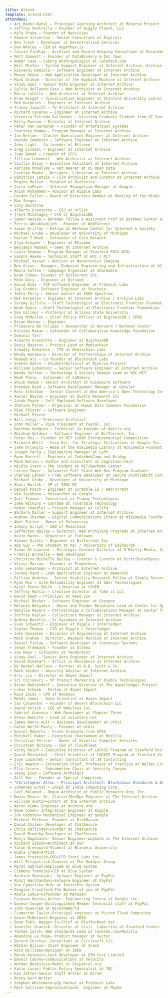 ```yaml
---
title: Attend
template: attend.html
attendees:
  - Ari Bader-Natal — Principal Learning Architect at Minerva Project
  - Jeffrey Ventrella — Founder of Wiggle Planet, LLC
  - Kyle Drake — Founder of Neocities
  - Edward Silverton — Senior Consultant at Digirati
  - Ben Trask — Developer at Decentralized Services
  - Dan Whaley — CEO at Hypothes.is
  - Cassie Findlay — Archives and Record Keeping Consultant at Recordkeeping Innovation
  - Matt Zumwalt — Founder of DataBindery & Dat Jawn
  - Amber Case — Cyborg Anthropologist at Calmtech.com
  - Neil Minton — System Support Engineer at Internet Archive, Archive-It
  - Giovanni Damiola — Software Engineer at Internet Archive
  - Mouse Reeve — Web Application Developer at Internet Archive
  - Mark Graham — Director of the Wayback Machine at Internet Archive
  - Vinay Goel — Senior Data Engineer at Internet Archive
  - Sylvie Rollason-Cass — Web Archivist at Internet Archive
  - Maria LaCalle — Web Archivist at Internet Archive
  - Drew Winget — Visualisation Engineer at Stanford University Libraries
  - Mek Karpeles — Engineer at Internet Archive
  - Tracey Jaquith — TV Architect at Internet Archive
  - Richard Caceres — Engineer at Internet Archive
  - Veronica Estrada Galinanes — Visiting Graduate Student from UC Santa Cruz
  - Kelly Ransom — Director at Internet Archive
  - Peter Van Garderen — Founder of Artefactual Systems
  - Courtney Mumma — Program Manager at Internet Archive
  - Jim Nelson — Cluster Operations Engineer at Internet Archive
  - Davide Semenzin — Software Engineer at Internet Archive
  - John Light — Co-founder of Bitseed
  - Greg Lindahl — Engineer at Internet Archive
  - Juan Benet — Creator of IPFS
  - Jillian Lohndorf — Web Archivist at Internet Archive
  - Caitlin Olson — Executive Assistant at Internet Archive
  - Karissa McKelvey — Hat Wearer at US Open Data
  - Carolyn Madeo — Designer, Librarian at Internet Archive
  - Dimitrios Latsis — Film Archivist and Curator at Internet Archive
  - Regina Mullen — Peopled at Dialexica
  - Carla LaFever — Internet Evangelism Manager at Google
  - Anish Mohammed — Advisor at Ripple Labs
  - Gordon Feller — Board of Directors Member at Meeting of the Minds
  - Max Senges
  - Cory Doctorow
  - Alberto Granzotto — CEO at Urlist
  - Trent McConaghy — CTO of BigchainDB
  - Samer Hassan — Berkman Fellow & Assistant Prof at Berkman Center at Harvard & Univ. Complutense Madrid
  - Ferris Aboukhadijeh — Founder of WebTorrent
  - Jason Griffey — Fellow at Berkman Center for Intermet & Society
  - Michael Grube — Developer at University of Michigan
  - Harlan T Wood — Cofounder of Core Network
  - Ilya Kreymer — Engineer at Rhizome
  - Benjamin Mandel — Geek at Internet Archive
  - Laura Seaman — Program Manager at Stanford PACS DCSL
  - Sandro Hawke — Technical Staff at W3C / MIT
  - Michael Vassar — Advisor at Nanotronics Imaging
  - Ben Gross — Manager, Endpoint Engineering and Infrastructure at UC Berkeley
  - Maira Sutton — Campaign Organizer at Shareable
  - Bram Cohen— Founder of BitTorrent Inc.
  - Mike Doty — Engineer at Bitseed
  - David Dias — P2P Software Engineer at Protocol Labs
  - Jay Graber— Software Engineer at Skuchain
  - Tekla Perry — Senior editor at IEEE Spectrum
  - Mek Karpeles — Engineer at Internet Archive / Archive Labs
  - Jeremy Gillula — Staff Technologist at Electronic Frontier Foundation
  - Noah Swarz — Staff Technologist at Electronic Frontier Foundation
  - Dan Gillmor — Professor at Arizona State University
  - Greg McMullen — Chief Policy Officer at BigchainDB / IPDB
  - Brian Warner — Engineer
  - Primavera De Filippi — Researcher at Harvard / Berkman Center
  - Kristen Ratan — Cofounder of Collaborative Knowledge Foundation
  - Dominic Tarr
  - Alberto Granzotto — Engineer at BigchainDB
  - Denis Nazarov — Project Lead at Mediachain
  - Arkadiy Kukarkin — CTO at Mediachain Labs
  - Wendy Hanamura — Director of Partnerships at Internet Archive
  - Muneeb Ali — Co-founder at Blockstack Labs
  - Snehan Kekre — Student/Activist at Minerva Project
  - William Lubanovic — Senior Software Engineer at Internet Archive
  - Wendy Seltzer — Technology & Society Domain Lead at W3C MIT
  - Noah Thorp — Cofounder of CoMakery
  - Shish Ramam — Senior Architect at Guidewire Software
  - Brendan Boyd — Software Development Manager at Gensler
  - Ross Schulman — Senior Counsel at New America's Open Technology Institute
  - Xavier Beynon — Engineer at Duetto Research Inc
  - Jacob Payne — Self Employed Software Developer
  - Chelsea Palmer — Organizer at Human Data Commons Foundation
  - Mike Pfister — Software Engineer
  - Michael Pierce
  - Bill Levay — Freelance Archivist
  - John Muller — Vice President at PayPal, Inc.
  - Matthew Hodgson — Technical Co-founder of Matrix.org
  - Abraham Goldoor — Software Engineer at BitTorrent, Inc.
  - Peter Mui — Founder of MIT $100K Entrepreneurial Competition
  - Richard Whitt – Corp Dir. for Strategic Initiatives of Google Inc.
  - Jake Orlowitz — Head of the Wikipedia Library at Wikimedia Foundation
  - Joseph Perla — Engineering Manager at Lyft
  - Ryan Barrett — Engineer at IndieWebCamp and Bridgy
  - Mark Watson — Author and Consultant at Cognition.tech
  - Nicola Greco — PhD Student at MIT/Berkman Center
  - Lorien Smyer — Galvanize Full Stack Web Dev Program Graduate
  - Charles Lehner — Free Software Developer at Secure Scuttlebutt Consortium
  - Michael Grube — Developer at University of Michigan
  - Shuli Hallak — VP of ISOC-NY
  - Daniel Posch — Engineer at Scramble.io / WebTorrent
  - Van Jacobson — Researcher at Google
  - Gail Truman — Consultant at Truman Technologies
  - Jake Wilkins — Comrade at Tolerable Technology
  - Robin Chandler — Project Manager at Califa
  - Barbara Miller — Support Engineer at Internet Archive
  - Andrew Sherman — Digital Communications Intern at Wikimedia Foundation
  - Abel Patten — Owner of Solvocracy
  - Johnny Script — CEO of Modulhaus
  - Jefferson Bailey — Director, Web Archiving Programs at Internet Archive
  - Kevin Marks — Organiser at Indieweb
  - Steven Siloti — Engineer at BitTorrent Inc
  - Amy Guy — PhD Student at MIT / University of Edinburgh
  - Simon St.Laurent — Strategic Content Director at O'Reilly Media, Inc.
  - Francis Brunelle — Web Developer
  - Christina Michelle Bailey — Creator & Curator at DistributedBytes
  - Victor Morrow — Founder at Prometheus
  - John Lekashman — Archivist at Internet Archive
  - Jeremy Rand — Lead Application Engineer at Namecoin
  - Gillian Andrews — Senior Usability Research Fellow at Simply Secure
  - Ryan Rix — Site Reliability Engineer at Uber Technologies
  - Kyzyl Fenno-Smith — Librarian at CSUEB
  - Jeffrey Martin — Creative Director at Take it LLC
  - David Reed — Principal at Reed.com
  - Michael Becker — Software Engineer at Groupon
  - Melanie Benjamin — Donor and Funder Relations Lead at Center for Open Science
  - Natalie Meyers — Partnerships & Collaborations Manager at Center for Open Science
  - Jeffrey Kaplan — Collections Manager at Internet Archive
  - Andrew Bezella — Sr Sysadmin at Internet Archive
  - Evan Schwartz — Engineer at Ripple / Interledger
  - Stefan Thomas — CTO at Ripple / Interledger
  - John Gonzalez — Director of Engineering at Internet Archive
  - Mark Graham — Director, Wayback Machine at Internet Archive
  - Daniel Finlay — Software Developer at Consensys Systems
  - Jehan Tremback — Founder at Althea
  - Jae Kwon — Cofounder at Tendermint
  - Vinay Goel — Senior Data Engineer at Internet Archive
  - David Rinehart — Artist in Residence at Internet Archive
  - DV Henkel-Wallace — Partner at A.B. Scott & Co.
  - Mark Seiden — Aecurity Advisor at Internet Archive
  - Eric Liu — Director at Bayes Impact
  - Sri Chilukuri — VP Product Marketing at Diablo Technologies
  - Brian Behlendorf — Executive Director at The Hyperledger Project
  - Lukas Schwab — Fellow at Bayes Impact
  - Raza Zaidi — CPO at Neobase
  - Mehdi Jamei — Data Scientist at Bayes Impact
  - Jay Carpenter — Founder of Desert Blockchain LLC
  - David Vorick — CEO of Nebulous Inc.
  - Gabriel Guevara — Web Developer at Chapter Three
  - Steve Dekorte — Lead at voluntary.net
  - James Henry Ault — Business Development at Urbit
  - Galen Wolfe-Pauly — Founder at Urbit
  - Daniel Roberts — Fresh Graduate from SFSU
  - Mitchell Baker — Executive Chairwoman at Mozilla
  - Christian Ferrier — Owner of Xioustic Computer Services
  - Christoph Witzany — CEO of CloudFleet
  - Vicky Reich — Executive Director of LOCKSS Program at Stanford University Libraries
  - David Rosenthal — Chief Scientist at LOCKSS Program at Stanford University Libraries
  - Jaye Lapachet — Senior Consultant at J8 Consulting
  - Eric Newton — Innovation Chief, Professor of Practice at Walter Cronkite School of Journalism and Mass Communication, Univ AZ
  - Elio Grieco — Subcommitee Chair at Security Canyon
  - Jessy Exum — Software Architect
  - Bill Mar — Founder at Special Computing
  - "Christopher Allen — Principal Architect: Blockchain Standards & Decent at Blockstream"
  - Johannes Ernst — unCEO at Indie Computing Corp.
  - Carl Malamud — Rogue Archivist at Public.Resource.Org, Inc.
  - Dwalu Khasu— Sr. Cluster/DevOps Engineer at The Internet Archive  
  - william austin—intern at the internet archive  
  - Aaron Ximm— Engineer at Archive.org  
  - Dave Cohen— Integration Engineer at Ripple  
  - Jon Godston— Mechanical Engineer at google  
  - Micheal Folkson— Founder at RiskBazaar  
  - David Chiles— Developer at ChatSecure  
  - Chris Ballinger—Founder at ChatSecure  
  - David Brodsky—Developer at ChatSecure  
  - Kenji Nagahashi— Senior Engineer-wayback at The Internet Archive  
  - Richard Gibson—Architect at Dyn  
  - Yaron Greenwald—Student at Brandeis University  
  - Nuala Creed—Artist  
  - James Prestwich—COO/CFO Storj Labs inc.  
  - Will Fitzpatrick—Counsel at The Omidyar Group  
  - Murat Gabriel—Employee at Blue System  
  - Clemens Toennies—CEO at Blue System  
  - Aashish Sheshadri— Sofware Engineer at PayPal  
  - Rohit Harchandani—Sofware Engineer at PayPal  
  - Vax Cymaticka-Hckr at Invisible System  
  - Douglas Crockford—The Bosses of you at PayPal  
  - Akala Lemus—Cofounder at Metazen
  - Greyson Nevins-Archer— Engineering Intern at Google inc.
  - Danese Cooper—Distinguished Member Technical staff at PayPal  
  - John Ryan—CEO at WireTheWorld  
  - Cinmarron Taylor—Principal engineer at Piston Cloud Computing  
  - Gavin McDermott—Engineer at IDEO  
  - Dave Taht— Nagger-In-Chief at BlufferBoat.net  
  - Jennifer Granick— Director of Civil  Liberties at Stanford Center for Internet and Society  
  - Tantek Çelik— Web Standards Lead at Tanktek.com/Mozilla  
  - Amandine Le Pape— Product Manager at Vector  
  - Gerard Cerchio— Consultant at Circlesoft Llc.  
  - Nathan Wilcox— Chief Engineer at Zcash  
  - Reid Williams—Designer at IDEO
  - Marek Kotewicz—Core Developer at ETH Core Limited  
  - Daneil Cawrey—Communications at Velocity  
  - Norman Bookstein—Mahdi at Skipatrol.org  
  - Katie Lucas— Public Policy Specialist at TBC  
  - Kim Zetter—Senior Staff Writer at Wired  
  - Ronny Kerr—Writer  
  - Stephen Whitemore—p2p Hacker at Protocol Labs  
  - Mark Sullivan—Improvisational  Engineer at Maybe
---
```

